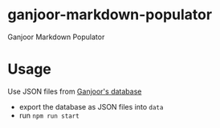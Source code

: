 # ganjoor-markdown-populator
Ganjoor Markdown Populator

# Usage
Use JSON files from [Ganjoor's database](https://github.com/ganjoor/ganjoor)

- export the database as JSON files into `data`
- run `npm run start`
